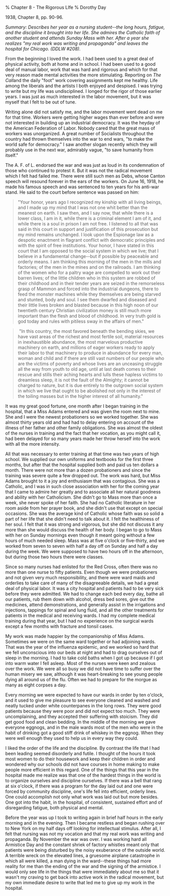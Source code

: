 % Chapter 8 - The Rigorous LIfe
% Dorothy Day

1938, Chapter 8, pp. 90-96.

*Summary: Describes her year as a nursing student--the long hours,
fatigue, and the discipline it brought into her life. She admires the
Catholic faith of another student and attends Sunday Mass with her.
After a year she realizes "my real work was writing and propaganda" and
leaves the hospital for Chicago. (DDLW \#208).*

From the beginning I loved the work. I had been used to a great deal of
physical activity, both at home and in school. I had been used to a good
deal of manual labor, work that was hard and rigorous and which for that
very reason made mental activities the more stimulating. Reporting on
*The Call*and the daily "foot" work covering assignments kept me
healthy. Life among the liberals and the artists I both enjoyed and
despised. I was trying to write but my life was undisciplined. I longed
for the rigor of those earlier years. I was just as much interested in
the labor movement, but it was myself that I felt to be out of tune.

Writing alone did not satisfy me, and the labor movement went dead on me
for that time. Workers were getting higher wages than ever before and
were not interested in building up an industrial democracy. It was the
heyday of the American Federation of Labor. Nobody cared that the great
mass of workers was unorganized. A great number of Socialists throughout
the country had thrown themselves into the war to end wars, "to make the
world safe for democracy." I saw another slogan recently which they will probably use in the next war, admirably vague, "to save humanity from itself."

The A. F. of L. endorsed the war and was just as loud in its
condemnation of those who continued to protest it. But it was not the
radical movement which I felt had failed me. There were still such men
as Debs, whose Canton speech will resound forever in the ears of the
workers. On June 16, 1918, he made his famous speech and was sentenced
to ten years for his anti-war stand. He said to the court before
sentence was passed on him: 

> "Your honor, years ago I recognized my kinship with all living beings,
> and I made up my mind that I was not one whit better than the meanest
> on earth. I saw then, and I say now, that while there is a lower
> class, I am in it, while there is a criminal element I am of it, and
> while there is a soul in prison I am not free. I listened to all that
> was said in this court in support and justification of this
> prosecution but my mind remains unchanged. I look upon the Espionage
> law as a despotic enactment in flagrant conflict with democratic
> principles and with the spirit of free institutions. Your honor, I
> have stated in this court that I am opposed to the social system in
> which we live; that I believe in a fundamental change--but if possible
> by peaceable and orderly means. I am thinking this morning of the men
> in the mills and factories; of the men in the mines and on the
> railroads. I am thinking of the women who for a paltry wage are
> compelled to work out their barren lives; of the little children who
> in this system are robbed of their childhood and in their tender years
> are seized in the remorseless grasp of Mammon and forced into the
> industrial dungeons, there to feed the monster machines while they
> themselves are being starved and stunted, body and soul. I see them
> dwarfed and diseased and their little lives broken and blasted because
> in this high noon of our twentieth century Christian civilization
> money is still much more important than the flesh and blood of
> childhood. In very truth gold is god today and rules with pitiless
> sway in the affairs of men."

>  "In this country, the most favored beneath the bending skies, we have
> vast areas of the richest and most fertile soil, material resources in
> inexhaustible abundance, the most marvelous productive machinery on
> earth, and millions of eager workers ready to apply their labor to
> that machinery to produce in abundance for every man, woman and child
> and if there are still vast numbers of our people who are the victims
> of poverty and whose lives are an unceasing struggle all the way from
> youth to old age, until at last death comes to their rescue and stills
> their aching hearts and lulls these hapless victims to dreamless
> sleep, it is not the fault of the Almighty; it cannot be charged to
> nature, but it is due entirely to the outgrown social system in which
> we live that ought to be abolished not only in the interest of the
> toiling masses but in the higher interest of all humanity."

It was my great good fortune, one month after I began training in
the hospital, that a Miss Adams entered and was given the room next to
mine. She and I were the newest probationers so we worked together. She
was almost thirty years old and had had to delay entering on account of
the illness of her father and other family obligations. She was almost
the oldest of the nurses in training and the fact that her vocation, as
you might call it, had been delayed for so many years made her throw
herself into the work with all the more intensity.

All that was necessary to enter training at that time was two years of
high school. We supplied our own uniforms and textbooks for the first
three months, but after that the hospital supplied both and paid us ten
dollars a month. There were not more than a dozen probationers and since
the training was severe quite a few dropped out. The work was hard, but
Miss Adams brought to it a joy and enthusiasm that was contagious. She
was a Catholic, and I was in such close association with her for the
coming year that I came to admire her greatly and to associate all her
natural goodness and ability with her Catholicism. She didn't go to Mass
more than once a week, she never spoke of her faith. She had no Catholic
literature in her room aside from her prayer book, and she didn't use
that except on special occasions. She was the average kind of Catholic
whose faith was so solid a part of her life that she didn't need to talk
about it. I felt the healthiness of her soul. I felt that it was strong
and vigorous, but she did not discuss it any more than she would discuss
the health of her body. I began to go to Mass with her on Sunday
mornings even though it meant going without a few hours of much needed
sleep. Mass was at five o'clock or five-thirty, and we worked from seven
to seven with half a day off on Sunday and half a day during the week.
We were supposed to have two hours off in the afternoon, but during
those two hours there were classes.

Since so many nurses had enlisted for the Red Cross, often there was no
more than one nurse to fifty patients. Even though we were probationers
and not given very much responsibility, and there were ward maids and
orderlies to take care of many of the disagreeable details, we had a
great deal of physical labor. It was a city hospital and patients had to
be very sick before they were admitted. We had to change each bed every
day, bathe all our patients, rub them down with alcohol, dress bed
sores, give out the medicines, attend demonstrations, and generally
assist in the irrigations and injections, tappings for spinal and lung
fluid, and all the other treatments for patients in the medical and
receiving wards. I had my complete medical training during that year,
but I had no experience on the surgical wards except a few months with
fracture and tonsil cases.

My work was made happier by the companionship of Miss Adams. Sometimes
we were on the same ward together or had adjoining wards. That was the
year of the influenza epidemic, and we worked so hard that we fell
unconscious into our beds at night and had to drag ourselves out of
sleep in the morning. I had to take cold baths when I got up because if
I got into warm water I fell asleep. Most of the nurses were keen and
zealous over the work. We were all so busy we did not have time to
suffer over the human misery we saw, although it was heart-breaking to
see young people dying all around us of the flu. Often we had to prepare
for the morgue as many as eight corpses a day.

Every morning we were expected to have our wards in order by ten
o'clock, and it used to give me pleasure to see everyone cleaned and
washed and neatly tucked under white counterpanes in the long rows. They
were good patients because they were poor and did not expect too much.
They were uncomplaining, and they accepted their suffering with
stoicism. They did get good food and clean bedding. In the middle of the
morning we gave everyone eggnogs, and in the male wards most of the men
who were in the habit of drinking got a good stiff drink of whiskey in
the eggnog. When they were well enough they used to help us in every way
they could.

I liked the order of the life and the discipline. By contrast the life
that I had been leading seemed disorderly and futile. I thought of the
hours it took most women to do their housework and keep their children
in order and wondered why our schools did not have courses in home
making to make people more efficient in this regard. One of the things
that this year in the hospital made me realize was that one of the
hardest things in the world is to organize ourselves and discipline
ourselves. If there was a bell that rang at six o'clock, if there was
a program for the day laid out and one were forced by community
discipline, one's life fell into efficient, orderly lines. One could
accomplish not only what work was laid out but more besides. One got
into the habit, in the hospital, of consistent, sustained effort and of
disregarding fatigue, both physical and mental.

Before the year was up I took to writing again in brief half hours in
the early morning and in the evening. Then I became restless and began
rushing over to New York on my half days off looking for intellectual
stimulus. After all, I felt that nursing was not my vocation and that my
real work was writing and propaganda. By November the war was over. I
was working hard all Armistice Day and the constant shriek of factory
whistles meant only that patients were being disturbed by the noisy
exuberance of the outside world. A terrible wreck on the elevated lines,
a gruesome airplane catastrophe in which all were killed, a man dying in
the ward--these things had more reality for me than the ending of the
war and the signing of the armistice. I would only see life in the
things that were immediately about me so that it wasn't my craving to
get back into active work in the radical movement, but my own immediate
desire to write that led me to give up my work in the hospital.
